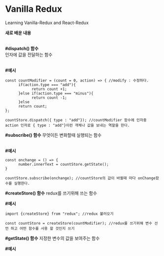 # Vanilla Redux

Learning Vanilla-Redux and React-Redux

****새로 배운 내용****<br/><br/>


**#dispatch() 함수**  
인자에 값을 전달하는 함수<br/><br/>

**#예시**<br/>
```
const countModifier = (count = 0, action) => { //modify : 수정하다.
      if(action.type === "add"){
            return count +1;
      }else if(action.type === "minus"){
            return count -1;
      }else
      return count;
};

countStore.dispatch({ type : "add"}); //countModifier 함수에 인자중 action 인자로 { type : "add"}이런 객체나 값을 보내는 역할을 한다.
```


**#subscribe() 함수**
무엇이든 변화할때 실행되는 함수<br/><br/>

**#예시**<br/>
```
const onchange = () => {
      number.innerText = countStore.getState();
}

countStore.subscribe(onchange); //countStore의 값이 바뀔때 마다 onChange함수를 실행한다.
```


**#createStore() 함수**
redux를 쓰기위해 쓰는 함수

**#예시**<br/>
```
import {createStore} from "redux"; //redux 불러오기

const countStore = createStore(countModifier); //redux를 쓰기위해 변수 선언 하고 어떤 함수를 사용 할 것인지 쓰기
```


**#getState() 함수**
지정한 변수의 값을 보여주는 함수

**#예시**<br/>
```console.log(countStore.getState()); //countModifier의 리턴 값을 콘솔로 보여주는 함수
